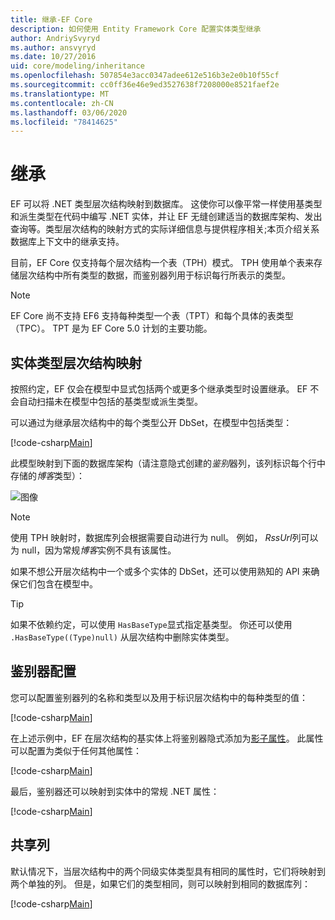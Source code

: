 ```yaml
---
title: 继承-EF Core
description: 如何使用 Entity Framework Core 配置实体类型继承
author: AndriySvyryd
ms.author: ansvyryd
ms.date: 10/27/2016
uid: core/modeling/inheritance
ms.openlocfilehash: 507854e3acc0347adee612e516b3e2e0b10f55cf
ms.sourcegitcommit: cc0ff36e46e9ed3527638f7208000e8521faef2e
ms.translationtype: MT
ms.contentlocale: zh-CN
ms.lasthandoff: 03/06/2020
ms.locfileid: "78414625"
---
```

# <a name="inheritance"></a>继承

EF 可以将 .NET 类型层次结构映射到数据库。 这使你可以像平常一样使用基类型和派生类型在代码中编写 .NET 实体，并让 EF 无缝创建适当的数据库架构、发出查询等。类型层次结构的映射方式的实际详细信息与提供程序相关;本页介绍关系数据库上下文中的继承支持。

目前，EF Core 仅支持每个层次结构一个表（TPH）模式。 TPH 使用单个表来存储层次结构中所有类型的数据，而鉴别器列用于标识每行所表示的类型。

> [!NOTE]
> EF Core 尚不支持 EF6 支持每种类型一个表（TPT）和每个具体的表类型（TPC）。 TPT 是为 EF Core 5.0 计划的主要功能。

## <a name="entity-type-hierarchy-mapping"></a>实体类型层次结构映射

按照约定，EF 仅会在模型中显式包括两个或更多个继承类型时设置继承。 EF 不会自动扫描未在模型中包括的基类型或派生类型。

可以通过为继承层次结构中的每个类型公开 DbSet，在模型中包括类型：

[!code-csharp[Main](../../../samples/core/Modeling/Conventions/InheritanceDbSets.cs?name=InheritanceDbSets&highlight=3-4)]

此模型映射到下面的数据库架构（请注意隐式创建的*鉴别*器列，该列标识每个行中存储的*博客*类型）：

![图像](_static/inheritance-tph-data.png)

>[!NOTE]
> 使用 TPH 映射时，数据库列会根据需要自动进行为 null。 例如， *RssUrl*列可以为 null，因为常规*博客*实例不具有该属性。

如果不想公开层次结构中一个或多个实体的 DbSet，还可以使用熟知的 API 来确保它们包含在模型中。

> [!TIP]
> 如果不依赖约定，可以使用 `HasBaseType`显式指定基类型。 你还可以使用 `.HasBaseType((Type)null)` 从层次结构中删除实体类型。

## <a name="discriminator-configuration"></a>鉴别器配置

您可以配置鉴别器列的名称和类型以及用于标识层次结构中的每种类型的值：

[!code-csharp[Main](../../../samples/core/Modeling/FluentAPI/DiscriminatorConfiguration.cs?name=DiscriminatorConfiguration&highlight=4-6)]

在上述示例中，EF 在层次结构的基实体上将鉴别器隐式添加为[影子属性](xref:core/modeling/shadow-properties)。 此属性可以配置为类似于任何其他属性：

[!code-csharp[Main](../../../samples/core/Modeling/FluentAPI/DiscriminatorPropertyConfiguration.cs?name=DiscriminatorPropertyConfiguration&highlight=4-5)]

最后，鉴别器还可以映射到实体中的常规 .NET 属性：

[!code-csharp[Main](../../../samples/core/Modeling/FluentAPI/NonShadowDiscriminator.cs?name=NonShadowDiscriminator&highlight=4)]

## <a name="shared-columns"></a>共享列

默认情况下，当层次结构中的两个同级实体类型具有相同的属性时，它们将映射到两个单独的列。 但是，如果它们的类型相同，则可以映射到相同的数据库列：

[!code-csharp[Main](../../../samples/core/Modeling/FluentAPI/SharedTPHColumns.cs?name=SharedTPHColumns&highlight=9,13)]
